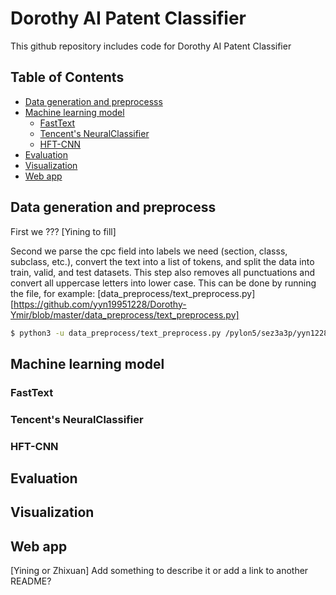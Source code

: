 # Dorothy AI Patent Classifier
This github repository includes code for Dorothy AI Patent Classifier
## Table of Contents

* [Data generation and preprocesss](#data)
* [Machine learning model](#ml)
    * [FastText](#fasttext)
    * [Tencent's NeuralClassifier](#tencent)
    * [HFT-CNN](#hftcnn)
* [Evaluation](#eval)
* [Visualization](#visual)
* [Web app](#webapp)

## Data generation and preprocess <a id="sys-arc"></a>

First we ??? [Yining to fill]

Second we parse the cpc field into labels we need (section, classs, subclass, etc.), convert the text into a list of tokens, and split the data into train, valid, and test datasets. This step also removes all punctuations and convert all uppercase letters into lower case. This can be done by running the  file, for example:
[data_preprocess/text_preprocess.py][https://github.com/yyn19951228/Dorothy-Ymir/blob/master/data_preprocess/text_preprocess.py]
```sh
$ python3 -u data_preprocess/text_preprocess.py /pylon5/sez3a3p/yyn1228/data/json_reparse /pylon5/sez3a3p/yyn1228/data/all_data
```

## Machine learning model <a id="ml"></a>

### FastText <a id="fasttext"></a>
### Tencent's NeuralClassifier <a id="tencent"></a>
### HFT-CNN <a id="hftcnn"></a>

## Evaluation <a id="eval"></a>

## Visualization <a id="visual"></a>

## Web app <a id="webapp"></a>

[Yining or Zhixuan] Add something to describe it or add a link to another README?


